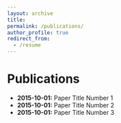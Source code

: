 ```yaml
---
layout: archive
title:
permalink: /publications/
author_profile: true
redirect_from:
  - /resume
---
```


# Publications

- **2015-10-01:** Paper Title Number 1
- **2015-10-01:** Paper Title Number 2
- **2015-10-01:** Paper Title Number 3
